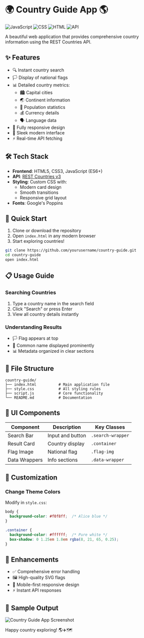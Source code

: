 # 🌍 Country Guide App 🌎

![JavaScript](https://img.shields.io/badge/JavaScript-ES6+-yellow) ![CSS](https://img.shields.io/badge/CSS-3-blue) ![HTML](https://img.shields.io/badge/HTML-5-orange) ![API](https://img.shields.io/badge/API-RESTCountries-brightgreen)

A beautiful web application that provides comprehensive country information using the REST Countries API.

## ✨ Features

- 🔍 Instant country search
- 🏳️ Display of national flags
- 📊 Detailed country metrics:
  - 🏙️ Capital cities
  - 🌏 Continent information
  - 👥 Population statistics
  - 💰 Currency details
  - 🗣️ Language data
- 📱 Fully responsive design
- 🎨 Sleek modern interface
- ⚡ Real-time API fetching

## 🛠️ Tech Stack

- **Frontend**: HTML5, CSS3, JavaScript (ES6+)
- **API**: [REST Countries v3](https://restcountries.com/)
- **Styling**: Custom CSS with:
  - Modern card design
  - Smooth transitions
  - Responsive grid layout
- **Fonts**: Google's Poppins

## 🚀 Quick Start

1. Clone or download the repository
2. Open `index.html` in any modern browser
3. Start exploring countries!

```bash
git clone https://github.com/yourusername/country-guide.git
cd country-guide
open index.html
```

## 📋 Usage Guide

### Searching Countries
1. Type a country name in the search field
2. Click "Search" or press Enter
3. View all country details instantly

### Understanding Results
- 🏳️ Flag appears at top
- 📝 Common name displayed prominently
- 📊 Metadata organized in clear sections

## 📂 File Structure

```
country-guide/
├── index.html          # Main application file
├── style.css           # All styling rules
├── script.js           # Core functionality
└── README.md           # Documentation
```

## 🎨 UI Components

| Component | Description | Key Classes |
|-----------|-------------|-------------|
| Search Bar | Input and button | `.search-wrapper` |
| Result Card | Country display | `.container` |
| Flag Image | National flag | `.flag-img` |
| Data Wrappers | Info sections | `.data-wrapper` |

## 🔧 Customization

### Change Theme Colors
Modify in `style.css`:
```css
body {
  background-color: #f0f8ff;  /* Alice blue */
}

.container {
  background-color: #ffffff;  /* Pure white */
  box-shadow: 0 1.25em 1.8em rgba(8, 21, 65, 0.25);
}
```


## 🌟 Enhancements

- ✅ Comprehensive error handling
- 🖼️ High-quality SVG flags
- 📱 Mobile-first responsive design
- ⚡ Instant API responses

## 📸 Sample Output

![Country Guide App Screenshot](https://via.placeholder.com/600x400/9c88ff/ffffff?text=Country+Guide+App)


Happy country exploring! 🌎✈️🗺️
```
